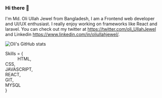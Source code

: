 ### Hi there 👋

I'm Md. Oli Ullah Jewel from Bangladesh, I am a Frontend web developer and UI/UX enthusiast. I really enjoy working on frameworks like React and laravel. You can check out my twitter at https://twitter.com/oli_UllahJewel and Linkedin https://www.linkedin.com/in/oliullahjewel/.

![Oli's GitHub stats](https://github-readme-stats.vercel.app/api?username=oliullahjewel96&show_icons=true&theme=dark)

Skills = {<br>
       &nbsp;   &nbsp;   &nbsp;   &nbsp;   &nbsp; HTML,<br>
       CSS,<br>
       JAVASCRIPT,<br>
       REACT,<br>
       GIT,<br>
       MYSQL <br>
  }

